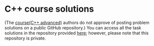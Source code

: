 # C++ course solutions





(The [course(C++ advanced)](https://gitlab.com/hse-cpp/cpp-advanced-hse/-/tree/main) authors do not approve of posting problem solutions on a public GitHub repository.)
You can access all the task solutions in the repository provided [here](https://github.com/IgorAmashukeli/Cpp_content); however, please note that this repository is private.
